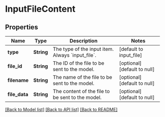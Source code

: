 # InputFileContent
## Properties

| Name | Type | Description | Notes |
|------------ | ------------- | ------------- | -------------|
| **type** | **String** | The type of the input item. Always &#x60;input_file&#x60;. | [default to input_file] |
| **file\_id** | **String** | The ID of the file to be sent to the model. | [optional] [default to null] |
| **filename** | **String** | The name of the file to be sent to the model. | [optional] [default to null] |
| **file\_data** | **String** | The content of the file to be sent to the model.  | [optional] [default to null] |

[[Back to Model list]](../README.md#documentation-for-models) [[Back to API list]](../README.md#documentation-for-api-endpoints) [[Back to README]](../README.md)

